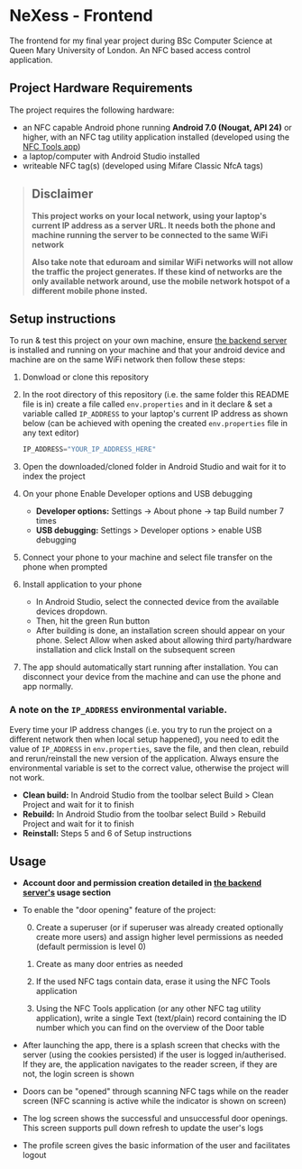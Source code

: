 # NeXess - Frontend

The frontend for my final year project during BSc Computer Science at Queen Mary University of London. An NFC based access control application.

## Project Hardware Requirements

The project requires the following hardware:

- an NFC capable Android phone running **Android 7.0 (Nougat, API 24)** or higher, with an NFC tag utility application installed (developed using the [NFC Tools app](https://play.google.com/store/apps/details?id=com.wakdev.wdnfc&hl=en_GB))
- a laptop/computer with Android Studio installed
- writeable NFC tag(s) (developed using Mifare Classic NfcA tags)

> ## Disclaimer
>
> **This project works on your local network, using your laptop's current IP address as a server URL. It needs both the phone and machine running the server to be connected to the same WiFi network**
>
> **Also take note that eduroam and similar WiFi networks will not allow the traffic the project generates. If these kind of networks are the only available network around, use the mobile network hotspot of a different mobile phone insted.**

## Setup instructions

To run & test this project on your own machine, ensure [the backend server](https://github.com/kdVincler/NeXess_backend) is installed and running on your machine and that your android device and machine are on the same WiFi network then follow these steps:

1. Donwload or clone this repository

2. In the root directory of this repository (i.e. the same folder this README file is in) create a file called `env.properties` and in it declare & set a variable called `IP_ADDRESS` to your laptop's current IP address as shown below (can be achieved with opening the created `env.properties` file in any text editor)

   ```kotlin
   IP_ADDRESS="YOUR_IP_ADDRESS_HERE"
   ```

3. Open the downloaded/cloned folder in Android Studio and wait for it to index the project

4. On your phone Enable Developer options and USB debugging

   - **Developer options:** Settings -> About phone -> tap Build number 7 times
   - **USB debugging:** Settings > Developer options > enable USB debugging

5. Connect your phone to your machine and select file transfer on the phone when prompted

6. Install application to your phone

   - In Android Studio, select the connected device from the available devices dropdown.
   - Then, hit the green Run button
   - After building is done, an installation screen should appear on your phone. Select Allow when asked about allowing third party/hardware installation and click Install on the subsequent screen

7. The app should automatically start running after installation. You can disconnect your device from the machine and can use the phone and app normally.

### A note on the `IP_ADDRESS` environmental variable.

Every time your IP address changes (i.e. you try to run the project on a different network then when local setup happened), you need to edit the value of `IP_ADDRESS` in `env.properties`, save the file, and then clean, rebuild and rerun/reinstall the new version of the application.
Always ensure the environmental variable is set to the correct value, otherwise the project will not work.

- **Clean build:** In Android Studio from the toolbar select Build > Clean Project and wait for it to finish
- **Rebuild:** In Android Studio from the toolbar select Build > Rebuild Project and wait for it to finish
- **Reinstall:** Steps 5 and 6 of Setup instructions

## Usage

- **Account door and permission creation detailed in [the backend server's](https://github.com/kdVincler/NeXess_backend) usage section**

- To enable the "door opening" feature of the project:

  0. Create a superuser (or if superuser was already created optionally create more users) and assign higher level permissions as needed (default permission is level 0)

  1. Create as many door entries as needed

  2. If the used NFC tags contain data, erase it using the NFC Tools application

  3. Using the NFC Tools application (or any other NFC tag utility application), write a single Text (text/plain) record containing the ID number which you can find on the overview of the Door table

- After launching the app, there is a splash screen that checks with the server (using the cookies persisted) if the user is logged in/autherised. If they are, the application navigates to the reader screen, if they are not, the login screen is shown

- Doors can be "opened" through scanning NFC tags while on the reader screen (NFC scanning is active while the indicator is shown on screen)

- The log screen shows the successful and unsuccessful door openings. This screen supports pull down refresh to update the user's logs

- The profile screen gives the basic information of the user and facilitates logout
